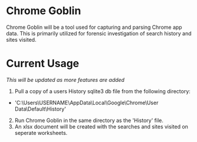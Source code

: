 # Chrome Goblin
Chrome Goblin will be a tool used for capturing and parsing Chrome app data. This is primarily utilized for forensic investigation of search history and sites visited.

# Current Usage
*This will be updated as more features are added*

1. Pull a copy of a users History sqlite3 db file from the following directory:
- 'C:\Users\USERNAME\AppData\Local\Google\Chrome\User Data\Default\History'
2. Run Chrome Goblin in the same directory as the 'History' file.
3. An xlsx document will be created with the searches and sites visited on seperate worksheets.